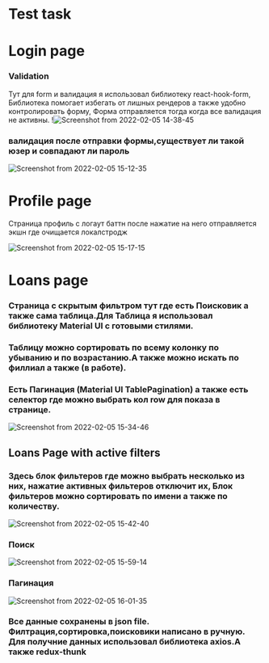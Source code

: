 # Test task
 
# Login page

### Validation
Тут для form и валидация  я использовал библиотеку react-hook-form, Библиотека помогает избегать от лишных рендеров а также удобно контролировать форму,
Форма отправляется тогда когда все валидация не активны.
!![Screenshot from 2022-02-05 14-38-45](https://user-images.githubusercontent.com/49634755/152635412-30d3fbd4-509c-4f6b-98bc-776fc19c702e.png)

### валидация после отправки формы,существует ли такой юзер и совпадают ли пароль
![Screenshot from 2022-02-05 15-12-35](https://user-images.githubusercontent.com/49634755/152635768-ec624e6c-99c2-4f00-8702-f36b214b923e.png)

# Profile page
Страница профиль с логаут баттн после нажатие на него отправляется экшн где очищается локалстродж

![Screenshot from 2022-02-05 15-17-15](https://user-images.githubusercontent.com/49634755/152635912-493eee1e-9b47-4125-b55a-a138407e59f0.png)

# Loans page
### Страница с скрытым фильтром тут где есть Поисковик а также сама таблица.Для Таблица я использовал библиотеку Material UI с готовыми стилями.
### Таблицу можно сортировать по всему колонку по убыванию и по возрастанию.А также можно искать по филлиал а также (в работе).
### Есть Пагинация (Material UI TablePagination) а также есть селектор где можно выбрать кол row для показа в странице. 

![Screenshot from 2022-02-05 15-34-46](https://user-images.githubusercontent.com/49634755/152636436-2e159901-6767-464e-8d6d-4def70575a24.png)

## Loans Page with active filters

### Здесь блок фильтеров где можно выбрать несколько из них, нажатие активных фильтеров отключит их, Блок фильтеров можно сортировать по имени а также по количеству.

![Screenshot from 2022-02-05 15-42-40](https://user-images.githubusercontent.com/49634755/152636625-1420884b-d100-4c18-ad21-645d1fe5d5c3.png)

### Поиск
![Screenshot from 2022-02-05 15-59-14](https://user-images.githubusercontent.com/49634755/152637073-394ed5da-8c80-4d64-934a-55436669bcec.png)

### Пагинация 
![Screenshot from 2022-02-05 16-01-35](https://user-images.githubusercontent.com/49634755/152637147-78160698-6f66-400e-a9b1-2340f0af3b6f.png)



### Все данные сохранены в json file. Филтрация,сортировка,поисковики написано в ручную. Для получние данных использовал библиотека axios.А также redux-thunk







